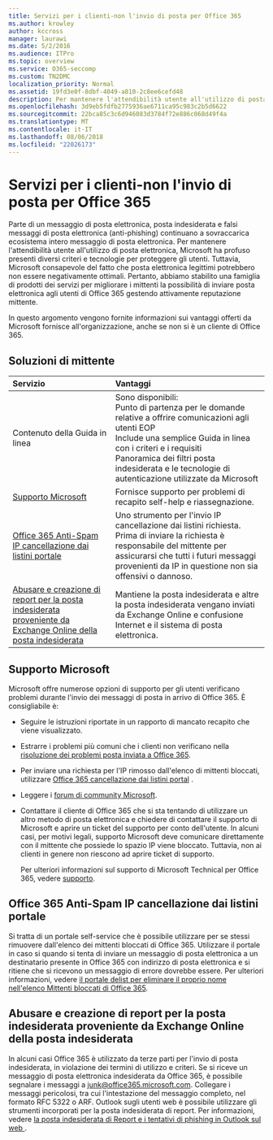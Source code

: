 ```yaml
---
title: Servizi per i clienti-non l'invio di posta per Office 365
ms.author: krowley
author: kccross
manager: laurawi
ms.date: 5/2/2016
ms.audience: ITPro
ms.topic: overview
ms.service: O365-seccomp
ms.custom: TN2DMC
localization_priority: Normal
ms.assetid: 19fd3e0f-8dbf-4049-a810-2c8ee6cefd48
description: Per mantenere l'attendibilità utente all'utilizzo di posta elettronica, Microsoft ha profuso presenti diversi criteri e tecnologie per proteggere gli utenti.
ms.openlocfilehash: 3d9eb5fdfb2775936ae6711ca95c983c2b5d6622
ms.sourcegitcommit: 22bca85c3c6d946083d3784f72e886c068d49f4a
ms.translationtype: MT
ms.contentlocale: it-IT
ms.lasthandoff: 08/06/2018
ms.locfileid: "22026173"
---
```

# <a name="services-for-non-customers-sending-mail-to-office-365"></a>Servizi per i clienti-non l'invio di posta per Office 365
  
Parte di un messaggio di posta elettronica, posta indesiderata e falsi messaggi di posta elettronica (anti-phishing) continuano a sovraccarica ecosistema intero messaggio di posta elettronica. Per mantenere l'attendibilità utente all'utilizzo di posta elettronica, Microsoft ha profuso presenti diversi criteri e tecnologie per proteggere gli utenti. Tuttavia, Microsoft consapevole del fatto che posta elettronica legittimi potrebbero non essere negativamente ottimali. Pertanto, abbiamo stabilito una famiglia di prodotti dei servizi per migliorare i mittenti la possibilità di inviare posta elettronica agli utenti di Office 365 gestendo attivamente reputazione mittente.
  
In questo argomento vengono fornite informazioni sui vantaggi offerti da Microsoft fornisce all'organizzazione, anche se non si è un cliente di Office 365.
  
## <a name="sender-solutions"></a>Soluzioni di mittente
<a name="sectionSection0"> </a>

|**Servizio**|**Vantaggi**|
|:-----|:-----|
|Contenuto della Guida in linea  <br/> | Sono disponibili:  <br/>  Punto di partenza per le domande relative a offrire comunicazioni agli utenti EOP  <br/>  Include una semplice Guida in linea con i criteri e i requisiti  <br/>  Panoramica dei filtri posta indesiderata e le tecnologie di autenticazione utilizzate da Microsoft  <br/> |
|[Supporto Microsoft](services-for-non-customers.md#AboutSupport) <br/> |Fornisce supporto per problemi di recapito self-help e riassegnazione.  <br/> |
|[Office 365 Anti-Spam IP cancellazione dai listini portale](services-for-non-customers.md#DelistPortal) <br/> |Uno strumento per l'invio IP cancellazione dai listini richiesta. Prima di inviare la richiesta è responsabile del mittente per assicurarsi che tutti i futuri messaggi provenienti da IP in questione non sia offensivi o dannoso.  <br/> |
|[Abusare e creazione di report per la posta indesiderata proveniente da Exchange Online della posta indesiderata](services-for-non-customers.md#ReportOurJunk) <br/> |Mantiene la posta indesiderata e altre la posta indesiderata vengano inviati da Exchange Online e confusione Internet e il sistema di posta elettronica.  <br/> |
   
## <a name="microsoft-support"></a>Supporto Microsoft
<a name="AboutSupport"> </a>

Microsoft offre numerose opzioni di supporto per gli utenti verificano problemi durante l'invio dei messaggi di posta in arrivo di Office 365. È consigliabile è:
  
- Seguire le istruzioni riportate in un rapporto di mancato recapito che viene visualizzato.
    
- Estrarre i problemi più comuni che i clienti non verificano nella [risoluzione dei problemi posta inviata a Office 365](troubleshooting-mail-sent-to-office-365.md).
    
- Per inviare una richiesta per l'IP rimosso dall'elenco di mittenti bloccati, utilizzare [Office 365 cancellazione dai listini portal](https://sender.office.com) . 
    
- Leggere i [forum di community Microsoft](https://community.office365.com/en-us/f/).
    
- Contattare il cliente di Office 365 che si sta tentando di utilizzare un altro metodo di posta elettronica e chiedere di contattare il supporto di Microsoft e aprire un ticket del supporto per conto dell'utente. In alcuni casi, per motivi legali, supporto Microsoft deve comunicare direttamente con il mittente che possiede lo spazio IP viene bloccato. Tuttavia, non ai clienti in genere non riescono ad aprire ticket di supporto.
    
     Per ulteriori informazioni sul supporto di Microsoft Technical per Office 365, vedere [supporto](https://technet.microsoft.com/library/office-365-support.aspx).
    
## <a name="office-365-anti-spam-ip-delist-portal"></a>Office 365 Anti-Spam IP cancellazione dai listini portale
<a name="DelistPortal"> </a>

Si tratta di un portale self-service che è possibile utilizzare per se stessi rimuovere dall'elenco dei mittenti bloccati di Office 365. Utilizzare il portale in caso si quando si tenta di inviare un messaggio di posta elettronica a un destinatario presente in Office 365 con indirizzo di posta elettronica e si ritiene che si ricevono un messaggio di errore dovrebbe essere. Per ulteriori informazioni, vedere [il portale delist per eliminare il proprio nome nell'elenco Mittenti bloccati di Office 365](use-the-delist-portal-to-remove-yourself-from-the-office-365-blocked-senders-lis.md).
  
## <a name="abuse-and-spam-reporting-for-junk-email-originating-from-exchange-online"></a>Abusare e creazione di report per la posta indesiderata proveniente da Exchange Online della posta indesiderata
<a name="ReportOurJunk"> </a>

In alcuni casi Office 365 è utilizzato da terze parti per l'invio di posta indesiderata, in violazione dei termini di utilizzo e criteri. Se si riceve un messaggio di posta elettronica indesiderata da Office 365, è possibile segnalare i messaggi a [junk@office365.microsoft.com](mailto:junk@office365.microsoft.com). Collegare i messaggi pericolosi, tra cui l'intestazione del messaggio completo, nel formato RFC 5322 o ARF. Outlook sugli utenti web è possibile utilizzare gli strumenti incorporati per la posta indesiderata di report. Per informazioni, vedere [la posta indesiderata di Report e i tentativi di phishing in Outlook sul web ](report-junk-email-and-phishing-scams-in-outlook-on-the-web-eop.md).
  

